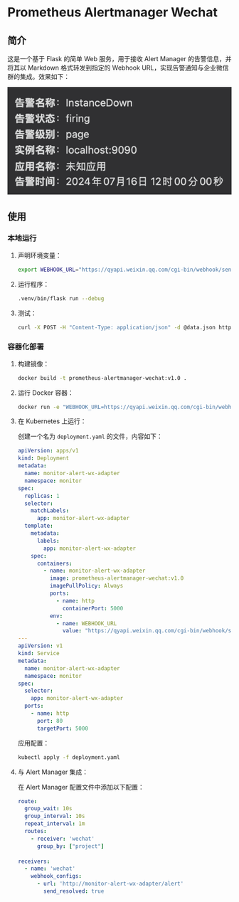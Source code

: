 # Prometheus Alertmanager Wechat

## 简介

这是一个基于 Flask 的简单 Web 服务，用于接收 Alert Manager 的告警信息，并将其以 Markdown 格式转发到指定的
Webhook URL，实现告警通知与企业微信群的集成。效果如下：

![效果演示](demo.png)

## 使用

### 本地运行

1. 声明环境变量：
    ```sh
    export WEBHOOK_URL="https://qyapi.weixin.qq.com/cgi-bin/webhook/send?key={your-own-key}"
    ```

2. 运行程序：
    ```sh
   .venv/bin/flask run --debug
    ```

3. 测试：
    ```sh
    curl -X POST -H "Content-Type: application/json" -d @data.json http://localhost:5000/alert
    ```

### 容器化部署

1. 构建镜像：
    ```sh
    docker build -t prometheus-alertmanager-wechat:v1.0 .
    ```

2. 运行 Docker 容器：
    ```sh
    docker run -e "WEBHOOK_URL=https://qyapi.weixin.qq.com/cgi-bin/webhook/send?key={your-own-key}" prometheus-alertmanager-wechat:v1.0
    ```

3. 在 Kubernetes 上运行：

   创建一个名为 `deployment.yaml` 的文件，内容如下：

    ```yaml
    apiVersion: apps/v1
    kind: Deployment
    metadata:
      name: monitor-alert-wx-adapter
      namespace: monitor
    spec:
      replicas: 1
      selector:
        matchLabels:
          app: monitor-alert-wx-adapter
      template:
        metadata:
          labels:
            app: monitor-alert-wx-adapter
        spec:
          containers:
            - name: monitor-alert-wx-adapter
              image: prometheus-alertmanager-wechat:v1.0
              imagePullPolicy: Always
              ports:
                - name: http
                  containerPort: 5000
              env:
                - name: WEBHOOK_URL
                  value: "https://qyapi.weixin.qq.com/cgi-bin/webhook/send?key={your-own-key}"
    ---
    apiVersion: v1
    kind: Service
    metadata:
      name: monitor-alert-wx-adapter
      namespace: monitor
    spec:
      selector:
        app: monitor-alert-wx-adapter
      ports:
        - name: http
          port: 80
          targetPort: 5000
    ```

   应用配置：
    ```sh
    kubectl apply -f deployment.yaml
    ```

4. 与 Alert Manager 集成：

   在 Alert Manager 配置文件中添加以下配置：

    ```yaml
    route:
      group_wait: 10s
      group_interval: 10s
      repeat_interval: 1m
      routes:
        - receiver: 'wechat'
          group_by: ["project"]

    receivers:
      - name: 'wechat'
        webhook_configs:
          - url: 'http://monitor-alert-wx-adapter/alert'
            send_resolved: true
    ```